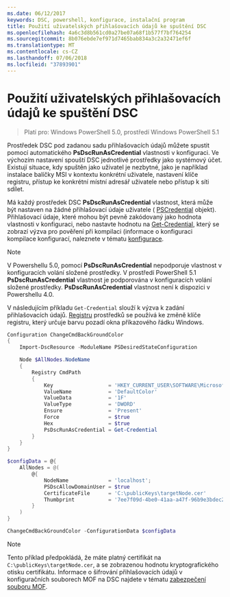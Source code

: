 ```yaml
---
ms.date: 06/12/2017
keywords: DSC, powershell, konfigurace, instalační program
title: Použití uživatelských přihlašovacích údajů ke spuštění DSC
ms.openlocfilehash: 4a6c3d8b561cd0a27be07a68f1b577f7bf764254
ms.sourcegitcommit: 8b076ebde7ef971d7465bab834a3c2a32471ef6f
ms.translationtype: MT
ms.contentlocale: cs-CZ
ms.lasthandoff: 07/06/2018
ms.locfileid: "37893901"
---
```

# <a name="running-dsc-with-user-credentials"></a>Použití uživatelských přihlašovacích údajů ke spuštění DSC

> Platí pro: Windows PowerShell 5.0, prostředí Windows PowerShell 5.1

Prostředek DSC pod zadanou sadu přihlašovacích údajů můžete spustit pomocí automatického **PsDscRunAsCredential** vlastnosti v konfiguraci.
Ve výchozím nastavení spouští DSC jednotlivé prostředky jako systémový účet.
Existují situace, kdy spuštěn jako uživatel je nezbytné, jako je například instalace balíčky MSI v kontextu konkrétní uživatele, nastavení klíče registru, přístup ke konkrétní místní adresář uživatele nebo přístup k síti sdílet.

Má každý prostředek DSC **PsDscRunAsCredential** vlastnost, která může být nastaven na žádné přihlašovací údaje uživatele ( [PSCredential](/dotnet/api/system.management.automation.pscredential) objekt).
Přihlašovací údaje, které mohou být pevně zakódovaný jako hodnota vlastnosti v konfiguraci, nebo nastavte hodnotu na [Get-Credential](/powershell/module/Microsoft.PowerShell.Security/Get-Credential), který se zobrazí výzva pro pověření při kompilaci (informace o konfiguraci kompilace konfigurací, naleznete v tématu [konfigurace](configurations.md).

> [!NOTE] 
> V Powershellu 5.0, pomocí **PsDscRunAsCredential** nepodporuje vlastnost v konfiguracích volání složené prostředky.
> V prostředí PowerShell 5.1 **PsDscRunAsCredential** vlastnost je podporována v konfiguracích volání složené prostředky.
> **PsDscRunAsCredential** vlastnost není k dispozici v Powershellu 4.0.

V následujícím příkladu `Get-Credential` slouží k výzva k zadání přihlašovacích údajů.
[Registru](registryResource.md) prostředků se používá ke změně klíče registru, který určuje barvu pozadí okna příkazového řádku Windows.

```powershell
Configuration ChangeCmdBackGroundColor
{
    Import-DscResource -ModuleName PSDesiredStateConfiguration

    Node $AllNodes.NodeName
    {
        Registry CmdPath
        {
            Key                  = 'HKEY_CURRENT_USER\SOFTWARE\Microsoft\Command Processor'
            ValueName            = 'DefaultColor'
            ValueData            = '1F'
            ValueType            = 'DWORD'
            Ensure               = 'Present'
            Force                = $true
            Hex                  = $true
            PsDscRunAsCredential = Get-Credential
        }
    }
}

$configData = @{
    AllNodes = @(
        @{
            NodeName             = 'localhost';
            PSDscAllowDomainUser = $true
            CertificateFile      = 'C:\publicKeys\targetNode.cer'
            Thumbprint           = '7ee7f09d-4be0-41aa-a47f-96b9e3bdec25'
        }
    )
}

ChangeCmdBackGroundColor -ConfigurationData $configData
```

> [!NOTE]
> Tento příklad předpokládá, že máte platný certifikát na `C:\publicKeys\targetNode.cer`, a se zobrazenou hodnotu kryptografického otisku certifikátu.
> Informace o šifrování přihlašovacích údajů v konfiguračních souborech MOF na DSC najdete v tématu [zabezpečení souboru MOF](secureMOF.md).
